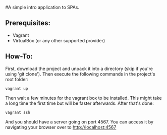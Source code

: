#A simple intro application to SPAs.

## Prerequisites:
* Vagrant
* VirtualBox (or any other supported provider)

## How-To:
First, download the project and unpack it into a directory (skip if you're using 'git clone').
Then execute the following commands in the project's root folder:

    vagrant up
Then wait a few minutes for the vagrant box to be installed. This might take a long time the first time but will be faster afterwards.
After that's done:

    vagrant ssh

And you should have a server going on port 4567. You can access it by navigating your browser over to
[http://localhost:4567](http://localhost:4567)
